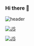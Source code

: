 ### Hi there 👋
![header](https://capsule-render.vercel.app/api?type=slice&color=auto&height=300&section=header&text=Yi%20Hanseul&fontSize=70)

[![JS](https://img.shields.io/badge/JavaScript-F7DF1E?style=flat-square&logo=JavaScript&logoColor=white)](https://github.com/YiHanSeul/momentum)

[![JS](https://img.shields.io/badge/NodeJS-#339933?style=flat-square&logo=NodeJS&logoColor=white)](https://github.com/YiHanSeul/youtube)
